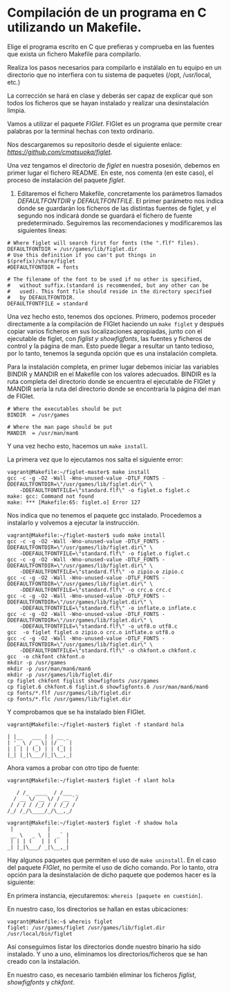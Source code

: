 # Compilación de un programa en C utilizando un Makefile.

Elige el programa escrito en C que prefieras y comprueba en las fuentes que
exista un fichero Makefile para compilarlo.

Realiza los pasos necesarios para compilarlo e instálalo en tu equipo en un
directorio que no interfiera con tu sistema de paquetes (/opt, /usr/local, etc.)

La corrección se hará en clase y deberás ser capaz de explicar qué son todos
los ficheros que se hayan instalado y realizar una desinstalación limpia.

Vamos a utilizar el paquete _FIGlet_. FIGlet es un programa que permite
crear palabras por la terminal hechas con texto ordinario.

Nos descargaremos su repositorio desde el siguiente enlace: _https://github.com/cmatsuoka/figlet_.

Una vez tengamos el directorio de _figlet_ en nuestra posesión, debemos en
primer lugar el fichero README. En este, nos comenta (en este caso), el
proceso de instalación del paquete _figlet_.

1. Editaremos el fichero Makefile, concretamente los parámetros llamados
_DEFAULTFONTDIR_ y _DEFAULTFONTFILE_. El primer parámetro nos indica donde
se guardarán los ficheros de las distintas fuentes de figlet, y el segundo
nos indicará donde se guardará el fichero de fuente predeterminado.
Seguiremos las recomendaciones y modificaremos las siguientes líneas:

```
# Where figlet will search first for fonts (the ".flf" files).
DEFAULTFONTDIR = /usr/games/lib/figlet.dir
# Use this definition if you can't put things in $(prefix)/share/figlet
#DEFAULTFONTDIR = fonts

# The filename of the font to be used if no other is specified,
#   without suffix.(standard is recommended, but any other can be
#   used). This font file should reside in the directory specified
#   by DEFAULTFONTDIR.
DEFAULTFONTFILE = standard
```

Una vez hecho esto, tenemos dos opciones. Primero, podemos proceder directamente
a la compilación de FIGlet haciendo un ```make figlet``` y después copiar varios
ficheros en sus localizaciones apropiadas, junto con el ejecutable de figlet,
con _figlist y showfigfonts_, las fuentes y ficheros de control y la página de
man. Esto puede llegar a resultar un tanto tedioso, por lo tanto, tenemos la
segunda opción que es una instalación completa.

Para la instalación completa, en primer lugar debemos iniciar las variables
BINDIR y MANDIR en el Makefile con los valores adecuados. BINDIR es la ruta
completa del directorio donde se encuentra el ejecutable de FIGlet y MANDIR
sería la ruta del directorio donde se encontraría la página del man de FIGlet.

```
# Where the executables should be put
BINDIR  = /usr/games

# Where the man page should be put
MANDIR  = /usr/man/man6
```

Y una vez hecho esto, hacemos un ```make install```.

La primera vez que lo ejecutamos nos salta el siguiente error:

```
vagrant@Makefile:~/figlet-master$ make install
gcc -c -g -O2 -Wall -Wno-unused-value -DTLF_FONTS -DDEFAULTFONTDIR=\"/usr/games/lib/figlet.dir\" \
	-DDEFAULTFONTFILE=\"standard.flf\" -o figlet.o figlet.c
make: gcc: Command not found
make: *** [Makefile:65: figlet.o] Error 127
```

Nos indica que no tenemos el paquete gcc instalado. Procedemos a instalarlo y
volvemos a ejecutar la instrucción.

```
vagrant@Makefile:~/figlet-master$ sudo make install
gcc -c -g -O2 -Wall -Wno-unused-value -DTLF_FONTS -DDEFAULTFONTDIR=\"/usr/games/lib/figlet.dir\" \
	-DDEFAULTFONTFILE=\"standard.flf\" -o figlet.o figlet.c
gcc -c -g -O2 -Wall -Wno-unused-value -DTLF_FONTS -DDEFAULTFONTDIR=\"/usr/games/lib/figlet.dir\" \
	-DDEFAULTFONTFILE=\"standard.flf\" -o zipio.o zipio.c
gcc -c -g -O2 -Wall -Wno-unused-value -DTLF_FONTS -DDEFAULTFONTDIR=\"/usr/games/lib/figlet.dir\" \
	-DDEFAULTFONTFILE=\"standard.flf\" -o crc.o crc.c
gcc -c -g -O2 -Wall -Wno-unused-value -DTLF_FONTS -DDEFAULTFONTDIR=\"/usr/games/lib/figlet.dir\" \
	-DDEFAULTFONTFILE=\"standard.flf\" -o inflate.o inflate.c
gcc -c -g -O2 -Wall -Wno-unused-value -DTLF_FONTS -DDEFAULTFONTDIR=\"/usr/games/lib/figlet.dir\" \
	-DDEFAULTFONTFILE=\"standard.flf\" -o utf8.o utf8.c
gcc  -o figlet figlet.o zipio.o crc.o inflate.o utf8.o
gcc -c -g -O2 -Wall -Wno-unused-value -DTLF_FONTS -DDEFAULTFONTDIR=\"/usr/games/lib/figlet.dir\" \
	-DDEFAULTFONTFILE=\"standard.flf\" -o chkfont.o chkfont.c
gcc  -o chkfont chkfont.o
mkdir -p /usr/games
mkdir -p /usr/man/man6/man6
mkdir -p /usr/games/lib/figlet.dir
cp figlet chkfont figlist showfigfonts /usr/games
cp figlet.6 chkfont.6 figlist.6 showfigfonts.6 /usr/man/man6/man6
cp fonts/*.flf /usr/games/lib/figlet.dir
cp fonts/*.flc /usr/games/lib/figlet.dir
```

Y comprobamos que se ha instalado bien FIGlet.

```
vagrant@Makefile:~/figlet-master$ figlet -f standard hola

| |__   ___ | | __ _
| '_ \ / _ \| |/ _` |
| | | | (_) | | (_| |
|_| |_|\___/|_|\__,_|
```

Ahora vamos a probar con otro tipo de fuente:

```
vagrant@Makefile:~/figlet-master$ figlet -f slant hola

   / /_  ____  / /___ _
  / __ \/ __ \/ / __ `/
 / / / / /_/ / / /_/ /
/_/ /_/\____/_/\__,_/

```

```
vagrant@Makefile:~/figlet-master$ figlet -f shadow hola
 |           |
 __ \   _ \  |  _` |
 | | | (   | | (   |
_| |_|\___/ _|\__,_|

```

Hay algunos paquetes que permiten el uso de ```make uninstall```. En el caso
del paquete _FIGlet_, no permite el uso de dicho comando. Por lo tanto, otra
opción para la desinstalación de dicho paquete que podemos hacer es la
siguiente:

En primera instancia, ejecutaremos: ```whereis [paquete en cuestión]```.

En nuestro caso, los directorios se hallan en estas ubicaciones:

```
vagrant@Makefile:~$ whereis figlet
figlet: /usr/games/figlet /usr/games/lib/figlet.dir /usr/local/bin/figlet
```

Así conseguimos listar los directorios donde nuestro binario ha sido instalado.
Y uno a uno, eliminamos los directorios/ficheros que se han creado con la
instalación.

En nuestro caso, es necesario también eliminar los ficheros _figlist_,
_showfigfonts_ y _chkfont_.
